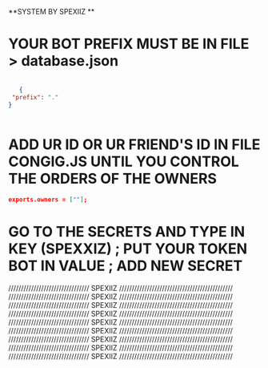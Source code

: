 **SYSTEM BY SPEXIIZ **


# YOUR BOT PREFIX MUST BE IN FILE > database.json
```json
 
   {
 "prefix": "."
}
   
```

# ADD UR ID OR UR FRIEND'S ID IN FILE CONGIG.JS UNTIL YOU CONTROL THE ORDERS OF THE OWNERS

```json
exports.owners = [""];
```

  
# GO TO THE SECRETS AND TYPE IN KEY (SPEXXIZ) ; PUT YOUR TOKEN BOT IN VALUE ; ADD NEW SECRET
//////////////////////////////// SPEXIIZ /////////////////////////////////////////////
//////////////////////////////// SPEXIIZ /////////////////////////////////////////////
//////////////////////////////// SPEXIIZ /////////////////////////////////////////////
//////////////////////////////// SPEXIIZ /////////////////////////////////////////////
//////////////////////////////// SPEXIIZ /////////////////////////////////////////////
//////////////////////////////// SPEXIIZ /////////////////////////////////////////////
//////////////////////////////// SPEXIIZ /////////////////////////////////////////////
//////////////////////////////// SPEXIIZ /////////////////////////////////////////////
//////////////////////////////// SPEXIIZ /////////////////////////////////////////////

